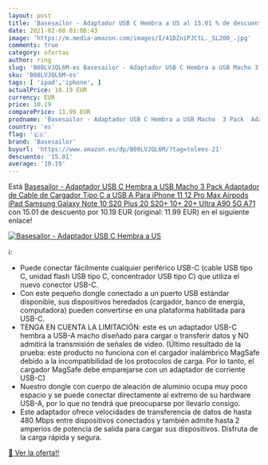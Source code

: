 ```yaml
---
layout: post
title: 'Basesailor - Adaptador USB C Hembra a US al 15.01 % de descuento'
date: 2021-02-08 01:06:43
image: 'https://m.media-amazon.com/images/I/41DZniPJCtL._SL200_.jpg'
comments: true
category: ofertas
author: ring
slug: 'B08LVJQL6M-es Basesailor - Adaptador USB C Hembra a USB Macho 3 Pack...'
sku: 'B08LVJQL6M-es'
tags: [ 'ipad','iphone', ]
actualPrice: 10.19 EUR
currency: EUR
price: 10.19
comparePrice: 11.99 EUR
prodname: 'Basesailor - Adaptador USB C Hembra a USB Macho  3 Pack  Adaptador de Cable de Cargador Tipo C a USB A Para iPhone 11 12 Pro Max Airpods iPad Samsung Galaxy Note 10 S20 Plus 20 S20+ 10+ 20+ Ultra A90 5G A71'
country: 'es'
flag: '🇪🇸'
brand: 'Basesailor'
buyurl: 'https://www.amazon.es/dp/B08LVJQL6M/?tag=tolees-21'
descuento: '15.01'
average: '10.19'
---
```


Está [Basesailor - Adaptador USB C Hembra a USB Macho  3 Pack  Adaptador de Cable de Cargador Tipo C a USB A Para iPhone 11 12 Pro Max Airpods iPad Samsung Galaxy Note 10 S20 Plus 20 S20+ 10+ 20+ Ultra A90 5G A71](https://www.amazon.es/dp/B08LVJQL6M/?tag=tolees-21) con 15.01 de descuento por 10.19 EUR (original: 11.99 EUR) en el siguiente enlace!

[![Basesailor - Adaptador USB C Hembra a US](https://m.media-amazon.com/images/I/41DZniPJCtL._SL200_.jpg)](https://www.amazon.es/dp/B08LVJQL6M/?tag=tolees-21)

ℹ️:

- Puede conectar fácilmente cualquier periférico USB-C (cable USB tipo C, unidad flash USB tipo C, concentrador USB tipo C) que utiliza el nuevo conector USB-C.
- Con este pequeño dongle conectado a un puerto USB estándar disponible, sus dispositivos heredados (cargador, banco de energía, computadora) pueden convertirse en una plataforma habilitada para USB-C.
- TENGA EN CUENTA LA LIMITACIÓN: este es un adaptador USB-C hembra a USB-A macho diseñado para cargar o transferir datos y NO admitirá la transmisión de señales de video. ​(Último resultado de la prueba: este producto no funciona con el cargador inalámbrico MagSafe debido a la incompatibilidad de los protocolos de carga. Por lo tanto, el cargador MagSafe debe emparejarse con un adaptador de corriente USB-C)
- Nuestro dongle con cuerpo de aleación de aluminio ocupa muy poco espacio y se puede conectar directamente al extremo de su hardware USB-A, por lo que no tendrá que preocuparse por llevarlo consigo.
- Este adaptador ofrece velocidades de transferencia de datos de hasta 480 Mbps entre dispositivos conectados y también admite hasta 2 amperios de potencia de salida para cargar sus dispositivos. Disfruta de la carga rápida y segura.

[🛒 Ver la oferta!!](https://www.amazon.es/dp/B08LVJQL6M/?tag=tolees-21)
